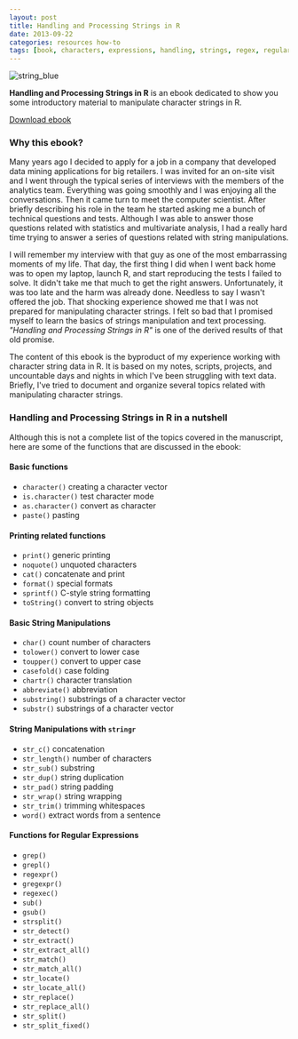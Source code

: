 ```yaml
---
layout: post
title: Handling and Processing Strings in R
date: 2013-09-22
categories: resources how-to
tags: [book, characters, expressions, handling, strings, regex, regular, text, stringr]
---
```


<img src="http://farm8.staticflickr.com/7428/11440428013_dd9e6f064d_c.jpg" alt="string_blue">

**Handling and Processing Strings in R** is an ebook dedicated to show you some 
introductory material to manipulate character strings in R.

<!--more-->

[Download ebook](/Handling_and_Processing_Strings_in_R.pdf)</a>



### Why this ebook?

Many years ago I decided to apply for a job in a company that developed data mining 
applications for big retailers. I was invited for an on-site visit and I went through 
the typical series of interviews with the members of the analytics team. Everything was 
going smoothly and I was enjoying all the conversations. Then it came turn to meet the 
computer scientist. After briefly describing his role in the team he started asking me 
a bunch of technical questions and tests. Although I was able to answer those questions 
related with statistics and multivariate analysis, I had a really hard time trying to 
answer a series of questions related with string manipulations. 

I will remember my interview with that guy as one of the most embarrassing moments of my 
life. That day, the first thing I did when I went back home was to open my laptop, launch 
R, and start reproducing the tests I failed to solve. It didn't take me that much to get 
the right answers. Unfortunately, it was too late and the harm was already done. Needless 
to say I wasn't offered the job. That shocking experience showed me that I was not 
prepared for manipulating character strings. I felt so bad that I promised myself to 
learn the basics of strings manipulation and text processing. 
*"Handling and Processing Strings in R"* is one of the derived results of that old promise.

The content of this ebook is the byproduct of my experience working with character 
string data in R. It is based on my notes, scripts, projects, and uncountable days and 
nights in which I've been struggling with text data. Briefly, I've tried to document 
and organize several topics related with manipulating character strings.


### Handling and Processing Strings in R in a nutshell

Although this is not a complete list of the topics covered in the manuscript, here are 
some of the functions that are discussed in the ebook:

#### Basic functions

- ```character()``` creating a character vector
- ```is.character()``` test character mode
- ```as.character()``` convert as character
- ```paste()``` pasting


#### Printing related functions

- ```print()``` generic printing
- ```noquote()``` unquoted characters
- ```cat()``` concatenate and print
- ```format()``` special formats
- ```sprintf()``` C-style string formatting
- ```toString()``` convert to string objects


#### Basic String Manipulations

- ```char()``` count number of characters
- ```tolower()``` convert to lower case
- ```toupper()``` convert to upper case
- ```casefold()``` case folding
- ```chartr()``` character translation
- ```abbreviate()``` abbreviation
- ```substring()``` substrings of a character vector
- ```substr()``` substrings of a character vector


#### String Manipulations with ```stringr```

- ```str_c()``` concatenation
- ```str_length()``` number of characters
- ```str_sub()``` substring
- ```str_dup()``` string duplication
- ```str_pad()``` string padding
- ```str_wrap()``` string wrapping
- ```str_trim()``` trimming whitespaces
- ```word()``` extract words from a sentence


#### Functions for Regular Expressions

- ```grep()```
- ```grepl()```
- ```regexpr()```
- ```gregexpr()```
- ```regexec()```
- ```sub()```
- ```gsub()```
- ```strsplit()```
- ```str_detect()```
- ```str_extract()```
- ```str_extract_all()```
- ```str_match()```
- ```str_match_all()```
- ```str_locate()```
- ```str_locate_all()```
- ```str_replace()```
- ```str_replace_all()```
- ```str_split()```
- ```str_split_fixed()```

